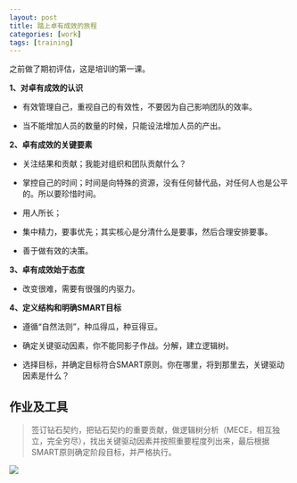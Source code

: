 ```yaml
---
layout: post
title: 踏上卓有成效的旅程
categories: [work]
tags: [training]
---
```


之前做了期初评估，这是培训的第一课。

**1、对卓有成效的认识**

- 有效管理自己，重视自己的有效性，不要因为自己影响团队的效率。

- 当不能增加人员的数量的时候，只能设法增加人员的产出。

**2、卓有成效的关键要素**

- 关注结果和贡献；我能对组织和团队贡献什么？

- 掌控自己的时间；时间是向特殊的资源，没有任何替代品，对任何人也是公平的。所以要珍惜时间。

- 用人所长； 

- 集中精力，要事优先；其实核心是分清什么是要事，然后合理安排要事。

- 善于做有效的决策。

**3、卓有成效始于态度**

- 改变很难，需要有很强的内驱力。

**4、定义结构和明确SMART目标**

- 遵循“自然法则”，种瓜得瓜，种豆得豆。

- 确定关键驱动因素，你不能同影子作战。分解，建立逻辑树。

- 选择目标，并确定目标符合SMART原则。你在哪里，将到那里去，关键驱动因素是什么？

## 作业及工具 ##

> 签订钻石契约，把钻石契约的重要贡献，做逻辑树分析（MECE，相互独立，完全穷尽），找出关键驱动因素并按照重要程度列出来，最后根据SMART原则确定阶段目标，并严格执行。

![](https://nuj3vq.sn2.livefilestore.com/y1p55HpPNfAxqUZtzTdpnKBI18cMXzjEsLZOPo8tw_NggUzeUBzjR0vIw5txCZXsbuU7qrtcUyJ3532K49RkYHEpQKR2aG65jIY/pp.jpg?psid=1)